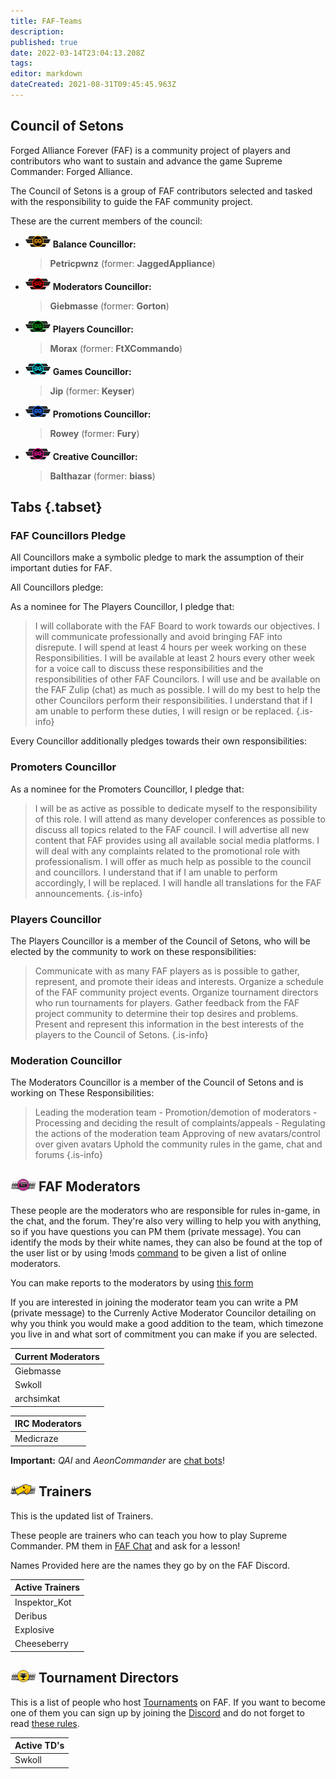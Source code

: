 ```yaml
---
title: FAF-Teams
description: 
published: true
date: 2022-03-14T23:04:13.208Z
tags: 
editor: markdown
dateCreated: 2021-08-31T09:45:45.963Z
---
```


## Council of Setons

Forged Alliance Forever (FAF) is a community project of players and contributors who want to sustain and advance the game Supreme Commander: Forged Alliance.

The Council of Setons is a group of FAF contributors selected and tasked with the responsibility to guide the FAF community project.

These are the current members of the council:

- ![cos-balance.png](/cos-icons/cos-balance.png) **Balance Councillor:** 
	>	**Petricpwnz** (former: **JaggedAppliance**)
- ![cos-moderation.png](/cos-icons/cos-moderation.png) **Moderators Councillor:**
	>	**Giebmasse** (former: **Gorton**)
- ![cos-player.png](/cos-icons/cos-player.png) **Players Councillor:** 
	>	**Morax** (former: **FtXCommando**)
- ![cos-game.png](/cos-icons/cos-game.png) **Games Councillor:** 
	>	**Jip** (former: **Keyser**)
- ![cos-promo.png](/cos-icons/cos-promo.png) **Promotions Councillor:** 
	>	**Rowey** (former: **Fury**)
- ![cos-creative.png](/cos-icons/cos-creative.png) **Creative Councillor:** 
	>	**Balthazar** (former: **biass**)

## Tabs {.tabset}
### FAF Councillors Pledge

All Councillors make a symbolic pledge to mark the assumption of their
important duties for FAF.

All Councillors pledge:

As a nominee for The Players Councillor, I pledge that:

> I will collaborate with the FAF Board to work towards our objectives.
 I will communicate professionally and avoid bringing FAF into disrepute.
 I will spend at least 4 hours per week working on these Responsibilities.
 I will be available at least 2 hours every other week for a voice call to discuss these responsibilities and the responsibilities of other FAF Councilors.
 I will use and be available on the FAF Zulip (chat) as much as possible. 
 I will do my best to help the other Councilors perform their responsibilities.
 I understand that if I am unable to perform these duties, I will resign or be replaced.
> {.is-info}


Every Councillor additionally pledges towards their own responsibilities:

### Promoters Councillor

As a nominee for the Promoters Councillor, I pledge that:

> I will be as active as possible to dedicate myself to the responsibility of this role.
 I will attend as many developer conferences as possible to discuss all topics related to the FAF council.
 I will advertise all new content that FAF provides using all available social media platforms.
 I will deal with any complaints related to the promotional role with professionalism.
 I will offer as much help as possible to the council and councillors.
 I understand that if I am unable to perform accordingly, I will be replaced.
 I will handle all translations for the FAF announcements.
> {.is-info}
### Players Councillor

The Players Councillor is a member of the Council of Setons, who will be elected by the community to work on these  responsibilities:

> Communicate with as many FAF players as is possible to gather, represent, and promote their ideas and interests.
 Organize a schedule of the FAF community project events.
 Organize tournament directors who run tournaments for players.
 Gather feedback from the FAF project community to determine their top desires and problems.
 Present and represent this information in the best interests of the players to the Council of Setons.
> {.is-info}
### Moderation Councillor

The Moderators Councillor is a member of the Council of Setons and is working on These Responsibilities:

> Leading the moderation team
	- Promotion/demotion of moderators
	- Processing and deciding the result of complaints/appeals
	- Regulating the actions of the moderation team
 Approving of new avatars/control over given avatars
 Uphold the community rules in the game, chat and forums
> {.is-info}

## ![moderator_avatar.png](/images/client-icons/avatars/moderator_avatar.png) FAF Moderators

These people are the moderators who are responsible for rules in-game, in the chat, and the forum. They're also very willing to help you with anything, so if you have questions you can PM them (private message). You can identify the mods by their white names, they can also be found at the top of the user list or by using !mods [command](/FAF-chat#Chat-commands) to be given a list of online moderators.

You can make reports to the moderators by using [this form](https://www.faforever.com/account/report)

If you are interested in joining the moderator team you can write a PM (private message) to the Currenly Active Moderator Councilor detailing on why you think you would make a good addition to the team, which timezone you live in and what sort of commitment you can make if you are selected.


| Current Moderators |
| ------------------ |
| Giebmasse          | Gorton             | Voodoo             | Resistance         |
| Swkoll             | Deribus            | Legion Darrath     | Tex                |
| archsimkat         | angelofd347h       | nemir              |                    |


| IRC Moderators |
| -------------- |
| Medicraze      | SiwaonaDaphnewen | NarNerdPower | Viking |

**Important:** *QAI* and *AeonCommander* are [chat bots](/FAF-chat#Chat-commands)!

## ![personal_trainer_avatar.png](/images/client-icons/avatars/personal_trainer_avatar.png) Trainers

This is the updated list of Trainers.

These people are trainers who can teach you how to play Supreme Commander. PM them in [FAF Chat](/FAF-chat) and ask for a lesson!

Names Provided here are the names they go by on the FAF Discord.

| Active Trainers |
| --------------- |
| Inspektor_Kot   | Emerald | Javi 					| HintHunter |
| Deribus         | Tagada  | Morax         | Sladow		 |
| Explosive       | F-Odin  | Terminal			| Resistance |
| Cheeseberry     | Aulex   | LimeZ3 				| Gorthaur	 |

## ![tournament_director.png](/images/client-icons/avatars/tournament_director.png) Tournament Directors

This is a list of people who host [Tournaments](/Tournaments) on FAF. If you want to become one of them you can sign up by joining the [Discord](/Voicechat-(Discord)#Other-Discord-Server) and do not forget to read [these rules](http://forums.faforever.com/viewtopic.php?f=26&t=16483).

| Active TD's |
| ----------- |
| Swkoll      | Morax |